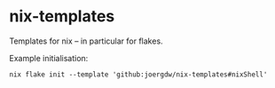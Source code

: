# nix-templates
Templates for nix – in particular for flakes.

Example initialisation:
```shell
nix flake init --template 'github:joergdw/nix-templates#nixShell'
```